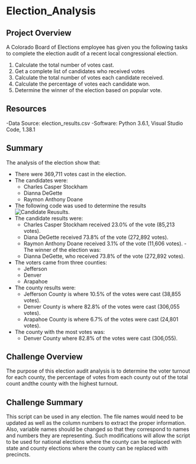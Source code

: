 # Election_Analysis

## Project Overview
A Colorado Board of Elections employee has given you the following tasks to complete the election audit of a recent local congressional election.

1. Calculate the total number of votes cast.
2. Get a complete list of candidates who received votes
3. Calculate the total number of votes each candidate received.
4. Calculate the percentage of votes each candidate won.
5. Determine the winner of the election based on popular vote.

## Resources
-Data Source: election_results.csv
-Software: Python 3.6.1, Visual Studio Code, 1.38.1

## Summary
The analysis of the election show that:
- There were 369,711 votes cast in the election.
- The candidates were:
  - Charles Casper Stockham
  - Dianna DeGette
  - Raymon Anthony Doane
- The following code was used to determine the results![Candidate Reusults](https://github.com/neilatmaram/Election-Analysis/blob/main/Resources/candidate_results.png).
- The candidate results were:
  - Charles Casper Stockham received 23.0% of the vote (85,213 votes).
  - Diana DeGette received 73.8% of the vote (272,892 votes).
  - Raymon Anthony Doane received 3.1% of the vote (11,606 votes).
-The winner of the election was:
  - Dianna DeGette, who received 73.8% of the vote (272,892 votes).
- The voters came from three counties:
  - Jefferson
  - Denver 
  - Arapahoe
- The county results were:
  - Jefferson County is where 10.5% of the votes were cast (38,855 votes).
  - Denver County is where 82.8% of the votes were cast (306,055 votes).
  - Arapahoe County is where 6.7% of the votes were cast (24,801 votes).
- The county with the most votes was:
  - Denver County where 82.8% of the votes were cast (306,055).
 
## Challenge Overview
The purpose of this election audit analysis is to determine the voter turnout for each county, the percentage of votes from each county out of the total count andthe county with the highest turnout.

## Challenge Summary
This script can be used in any election. The file names would need to be updated as well as the column numbers to extract the proper information. Also, variable names should be changed so that they correspond to names and numbers they are representing. Such modifications will allow the script to be used for national elections where the county can be replaced with state and county elections where the county can be replaced with precincts.
